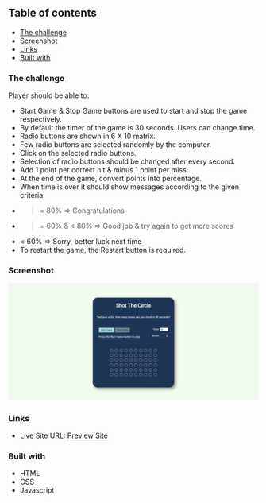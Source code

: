## Table of contents

- [The challenge](#the-challenge)
- [Screenshot](#screenshot)
- [Links](#links)
- [Built with](#built-with)

### The challenge

Player should be able to:

- Start Game & Stop Game buttons are used to start and stop the game respectively.
- By default the timer of the game is 30 seconds. Users can change time.
- Radio buttons are shown in 6 X 10 matrix.
- Few radio buttons are selected randomly by the computer.
- Click on the selected radio buttons.
- Selection of radio buttons should be changed after every second.
- Add 1 point per correct hit & minus 1 point per miss.
- At the end of the game, convert points into percentage. 
- When time is over it should show messages according to the given criteria: 
- >= 80% => Congratulations
- >= 60% & < 80% => Good job & try again to get more scores
- < 60% => Sorry, better luck next time
- To restart the game, the Restart button is required.


### Screenshot

![Chat app CSS illustration](https://raw.githubusercontent.com/rohits673/Shot-the-circle-js-game/master/Shot-the-circle-js-game.jpg)

### Links

- Live Site URL: [Preview Site](https://shot-the-circle-game.netlify.app/)

### Built with

- HTML
- CSS
- Javascript
